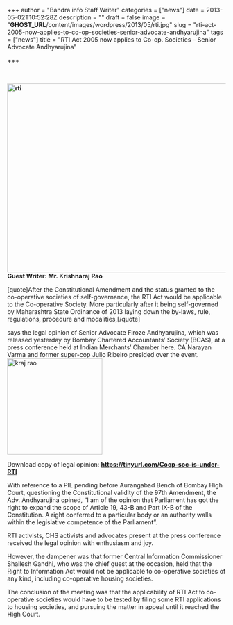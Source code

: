+++
author = "Bandra info Staff Writer"
categories = ["news"]
date = 2013-05-02T10:52:28Z
description = ""
draft = false
image = "__GHOST_URL__/content/images/wordpress/2013/05/rti.jpg"
slug = "rti-act-2005-now-applies-to-co-op-societies-senior-advocate-andhyarujina"
tags = ["news"]
title = "RTI Act 2005 now applies to Co-op. Societies – Senior Advocate Andhyarujina"

+++


<p>&nbsp;</p>
<p><strong><a href="https://i2.wp.com/bandra.info/wp-content/uploads/2013/05/rti.jpg?ssl=1"><img loading="lazy" class="size-full wp-image-1258 aligncenter" alt="rti" src="https://i2.wp.com/bandra.info/wp-content/uploads/2013/05/rti.jpg?resize=599%2C435&#038;ssl=1" width="599" height="435" srcset="https://i2.wp.com/bandra.info/wp-content/uploads/2013/05/rti.jpg?w=599&amp;ssl=1 599w, https://i2.wp.com/bandra.info/wp-content/uploads/2013/05/rti.jpg?resize=300%2C217&amp;ssl=1 300w" sizes="(max-width: 599px) 100vw, 599px" data-recalc-dims="1" /></a>Guest Writer: Mr. Krishnaraj Rao</strong></p>
<p>[quote]After the Constitutional Amendment and the status granted to the co-operative societies of self-governance, the RTI Act would be applicable to the Co-operative Society. More particularly after it being self-governed by Maharashtra State Ordinance of 2013 laying down the by-laws, rule, regulations, procedure and modalities,[/quote]</p>
<p>says the legal opinion of Senior Advocate Firoze Andhyarujina, which was released yesterday by Bombay Chartered Accountants’ Society (BCAS), at a press conference held at Indian Merchants’ Chamber here. CA Narayan Varma and former super-cop Julio Ribeiro presided over the event.<a href="https://i2.wp.com/bandra.info/wp-content/uploads/2013/05/kraj-rao.jpg?ssl=1"><img loading="lazy" class="size-full wp-image-1255 alignright" alt="kraj rao" src="https://i2.wp.com/bandra.info/wp-content/uploads/2013/05/kraj-rao.jpg?resize=219%2C222&#038;ssl=1" width="219" height="222" data-recalc-dims="1" /></a></p>
<p>Download copy of legal opinion: <a href="https://tinyurl.com/Coop-soc-is-under-RTI" target="_blank"><b>https://tinyurl.com/Coop-soc-is-under-RTI</b></a></p>
<p>With reference to a PIL pending before Aurangabad Bench of Bombay High Court, questioning the Constitutional validity of the 97th Amendment, the Adv. Andhyarujina opined, “I am of the opinion that Parliament has got the right to expand the scope of Article 19, 43-B and Part IX-B of the Constitution. A right conferred to a particular body or an authority walls within the legislative competence of the Parliament”.</p>
<p>RTI activists, CHS activists and advocates present at the press conference received the legal opinion with enthusiasm and joy.</p>
<p>However, the dampener was that former Central Information Commissioner Shailesh Gandhi, who was the chief guest at the occasion, held that the Right to Information Act would not be applicable to co-operative societies of any kind, including co-operative housing societies.</p>
<p>The conclusion of the meeting was that the applicability of RTI Act to co-operative societies would have to be tested by filing some RTI applications to housing societies, and pursuing the matter in appeal until it reached the High Court.</p>



